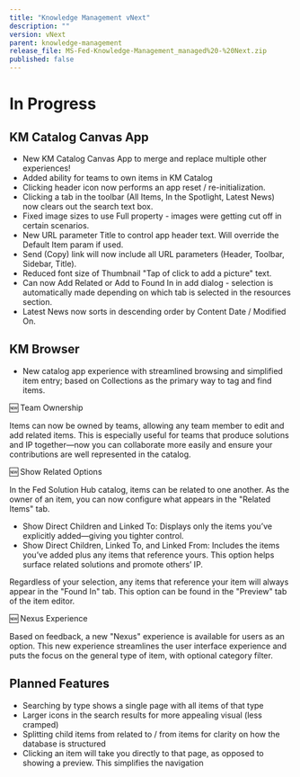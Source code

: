 ```yaml
---
title: "Knowledge Management vNext"
description: ""
version: vNext
parent: knowledge-management
release_file: MS-Fed-Knowledge-Management_managed%20-%20Next.zip
published: false
---
```


# In Progress

## KM Catalog Canvas App
- New KM Catalog Canvas App to merge and replace multiple other experiences!
- Added ability for teams to own items in KM Catalog
- Clicking header icon now performs an app reset / re-initialization.
- Clicking a tab in the toolbar (All Items, In the Spotlight, Latest News) now clears out the search text box.
- Fixed image sizes to use Full property - images were getting cut off in certain scenarios.
- New URL parameter Title to control app header text. Will override the Default Item param if used.
- Send (Copy) link will now include all URL parameters (Header, Toolbar, Sidebar, Title).
- Reduced font size of Thumbnail "Tap of click to add a picture" text.
- Can now Add Related or Add to Found In in add dialog - selection is automatically made depending on which tab is selected in the resources section.
- Latest News now sorts in descending order by Content Date / Modified On.

## KM Browser
- New catalog app experience with streamlined browsing and simplified item entry; based on Collections as the primary way to tag and find items.

🆕 Team Ownership

Items can now be owned by teams, allowing any team member to edit and add related items. This is especially useful for teams that produce solutions and IP together—now you can collaborate more easily and ensure your contributions are well represented in the catalog.

🆕 Show Related Options

In the Fed Solution Hub catalog, items can be related to one another. As the owner of an item, you can now configure what appears in the "Related Items" tab.

*   Show Direct Children and Linked To: Displays only the items you’ve explicitly added—giving you tighter control.
*   Show Direct Children, Linked To, and Linked From: Includes the items you’ve added plus any items that reference yours. This option helps surface related solutions and promote others’ IP.

Regardless of your selection, any items that reference your item will always appear in the "Found In" tab. This option can be found in the "Preview" tab of the item editor.

🆕 Nexus Experience

Based on feedback, a new "Nexus" experience is available for users as an option. This new experience streamlines the user interface experience and puts the focus on the general type of item, with optional category filter.

## Planned Features

- Searching by type shows a single page with all items of that type
- Larger icons in the search results for more appealing visual (less cramped)
- Splitting child items from related to / from items for clarity on how the database is structured
- Clicking an item will take you directly to that page, as opposed to showing a preview. This simplifies the navigation
